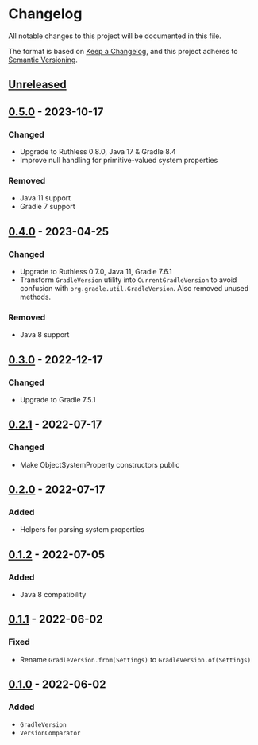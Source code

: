 # Changelog

All notable changes to this project will be documented in this file.

The format is based on [Keep a Changelog](https://keepachangelog.com/en/1.0.0/),
and this project adheres to [Semantic Versioning](https://semver.org/spec/v2.0.0.html).

## [Unreleased]

## [0.5.0] - 2023-10-17

### Changed

- Upgrade to Ruthless 0.8.0, Java 17 & Gradle 8.4
- Improve null handling for primitive-valued system properties

### Removed

- Java 11 support
- Gradle 7 support

## [0.4.0] - 2023-04-25

### Changed

- Upgrade to Ruthless 0.7.0, Java 11, Gradle 7.6.1
- Transform `GradleVersion` utility into `CurrentGradleVersion` to avoid confusion with `org.gradle.util.GradleVersion`. Also removed unused methods.

### Removed

- Java 8 support

## [0.3.0] - 2022-12-17

### Changed

- Upgrade to Gradle 7.5.1

## [0.2.1] - 2022-07-17

### Changed

- Make ObjectSystemProperty constructors public

## [0.2.0] - 2022-07-17

### Added

- Helpers for parsing system properties

## [0.1.2] - 2022-07-05

### Added

- Java 8 compatibility

## [0.1.1] - 2022-06-02

### Fixed

- Rename `GradleVersion.from(Settings)` to `GradleVersion.of(Settings)`

## [0.1.0] - 2022-06-02

### Added

- `GradleVersion`
- `VersionComparator`

[Unreleased]: https://github.com/LajosCseppento/gradle-plugin-common/compare/v0.5.0...HEAD

[0.5.0]: https://github.com/LajosCseppento/gradle-plugin-common/releases/tag/v0.5.0

[0.4.0]: https://github.com/LajosCseppento/gradle-plugin-common/releases/tag/v0.4.0

[0.3.0]: https://github.com/LajosCseppento/gradle-plugin-common/releases/tag/v0.3.0

[0.2.1]: https://github.com/LajosCseppento/gradle-plugin-common/releases/tag/v0.2.1

[0.2.0]: https://github.com/LajosCseppento/gradle-plugin-common/releases/tag/v0.2.0

[0.1.2]: https://github.com/LajosCseppento/gradle-plugin-common/releases/tag/v0.1.2

[0.1.1]: https://github.com/LajosCseppento/gradle-plugin-common/releases/tag/v0.1.1

[0.1.0]: https://github.com/LajosCseppento/gradle-plugin-common/releases/tag/v0.1.0
